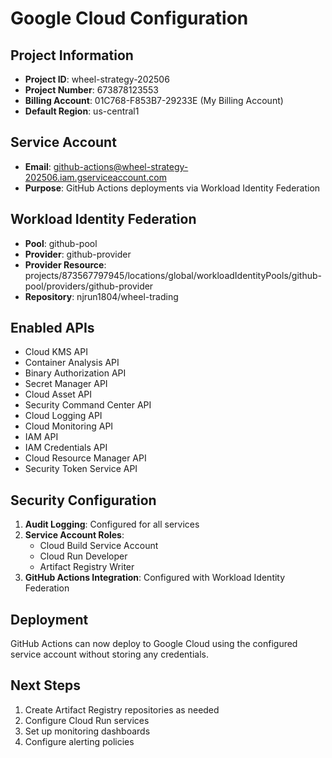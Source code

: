 # Google Cloud Configuration

## Project Information

- **Project ID**: wheel-strategy-202506
- **Project Number**: 673878123553
- **Billing Account**: 01C768-F853B7-29233E (My Billing Account)
- **Default Region**: us-central1

## Service Account

- **Email**: github-actions@wheel-strategy-202506.iam.gserviceaccount.com
- **Purpose**: GitHub Actions deployments via Workload Identity Federation

## Workload Identity Federation

- **Pool**: github-pool
- **Provider**: github-provider
- **Provider Resource**:
  projects/873567797945/locations/global/workloadIdentityPools/github-pool/providers/github-provider
- **Repository**: njrun1804/wheel-trading

## Enabled APIs

- Cloud KMS API
- Container Analysis API
- Binary Authorization API
- Secret Manager API
- Cloud Asset API
- Security Command Center API
- Cloud Logging API
- Cloud Monitoring API
- IAM API
- IAM Credentials API
- Cloud Resource Manager API
- Security Token Service API

## Security Configuration

1. **Audit Logging**: Configured for all services
2. **Service Account Roles**:
   - Cloud Build Service Account
   - Cloud Run Developer
   - Artifact Registry Writer
3. **GitHub Actions Integration**: Configured with Workload Identity Federation

## Deployment

GitHub Actions can now deploy to Google Cloud using the configured service account without storing
any credentials.

## Next Steps

1. Create Artifact Registry repositories as needed
2. Configure Cloud Run services
3. Set up monitoring dashboards
4. Configure alerting policies
